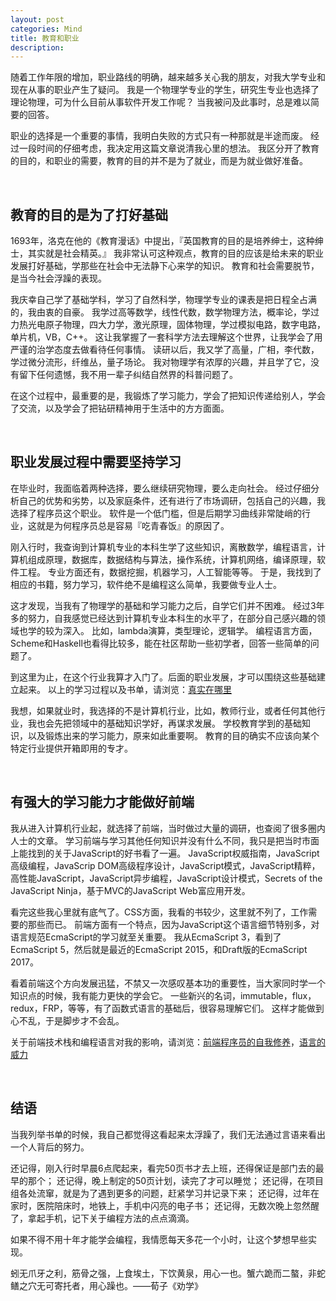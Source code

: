 ```yaml
---
layout: post
categories: Mind
title: 教育和职业
description: 
---
```


<link href="/stylesheets/p.css" rel="stylesheet"/>

随着工作年限的增加，职业路线的明确，越来越多关心我的朋友，对我大学专业和现在从事的职业产生了疑问。
我是一个物理学专业的学生，研究生专业也选择了理论物理，可为什么目前从事软件开发工作呢？
当我被问及此事时，总是难以简要的回答。

职业的选择是一个重要的事情，我明白失败的方式只有一种那就是半途而废。
经过一段时间的仔细考虑，我决定用这篇文章说清我心里的想法。
我区分开了教育的目的，和职业的需要，教育的目的并不是为了就业，而是为就业做好准备。

<br/>

## **教育的目的是为了打好基础**

1693年，洛克在他的《教育漫话》中提出，『英国教育的目的是培养绅士，这种绅士，其实就是社会精英。』
我非常认可这种观点，教育的目的应该是给未来的职业发展打好基础，学那些在社会中无法静下心来学的知识。
教育和社会需要脱节，是当今社会浮躁的表现。

我庆幸自己学了基础学科，学习了自然科学，物理学专业的课表是把日程全占满的，我由衷的自豪。
我学过高等数学，线性代数，数学物理方法，概率论，学过力热光电原子物理，四大力学，激光原理，固体物理，学过模拟电路，数字电路，单片机，VB，C++。
这让我掌握了一套科学方法去理解这个世界，让我学会了用严谨的治学态度去做看待任何事情。
读研以后，我又学了高量，广相，李代数，学过微分流形，纤维丛，量子场论。
我对物理学有浓厚的兴趣，并且学了它，没有留下任何遗憾，我不用一辈子纠结自然界的科普问题了。

在这个过程中，最重要的是，我锻炼了学习能力，学会了把知识传递给别人，学会了交流，以及学会了把钻研精神用于生活中的方方面面。

<br/>

## **职业发展过程中需要坚持学习**

在毕业时，我面临着两种选择，要么继续研究物理，要么走向社会。
经过仔细分析自己的优势和劣势，以及家庭条件，还有进行了市场调研，包括自己的兴趣，我选择了程序员这个职业。
软件是一个低门槛，但是后期学习曲线非常陡峭的行业，这就是为何程序员总是容易『吃青春饭』的原因了。

刚入行时，我查询到计算机专业的本科生学了这些知识，离散数学，编程语言，计算机组成原理，数据库，数据结构与算法，操作系统，计算机网络，编译原理，软件工程。
专业方面还有，数据挖掘，机器学习，人工智能等等。
于是，我找到了相应的书籍，努力学习，软件绝不是编程这么简单，我要做专业人士。

这才发现，当我有了物理学的基础和学习能力之后，自学它们并不困难。
经过3年多的努力，自我感觉已经达到计算机专业本科生的水平了，在部分自己感兴趣的领域也学的较为深入。
比如，lambda演算，类型理论，逻辑学。
编程语言方面，Scheme和Haskell也看得比较多，能在社区帮助一些初学者，回答一些简单的问题了。

到这里为止，在这个行业我算才入门了。后面的职业发展，才可以围绕这些基础建立起来。
以上的学习过程以及书单，请浏览：[真实在哪里](http://thzt.github.io/blog/2016/01/29/computer-science/)

我想，如果就业时，我选择的不是计算机行业，比如，教师行业，或者任何其他行业，我也会先把领域中的基础知识学好，再谋求发展。
学校教育学到的基础知识，以及锻炼出来的学习能力，原来如此重要啊。
教育的目的确实不应该向某个特定行业提供开箱即用的专才。

<br/>

## **有强大的学习能力才能做好前端**

我从进入计算机行业起，就选择了前端，当时做过大量的调研，也查阅了很多圈内人士的文章。
学习前端与学习其他任何知识并没有什么不同，我只是把当时市面上能找到的关于JavaScript的好书看了一遍。
JavaScript权威指南，JavaScript高级编程，JavaScrip DOM高级程序设计，JavaScript模式，JavaScript精粹，高性能JavaScript，JavaScript异步编程，JavaScript设计模式，Secrets of the JavaScript Ninja，基于MVC的JavaScript Web富应用开发。

看完这些我心里就有底气了。CSS方面，我看的书较少，这里就不列了，工作需要的那些而已。
前端方面有一个特点，因为JavaScript这个语言细节特别多，对语言规范EcmaScript的学习就至关重要。
我从EcmaScript 3，看到了EcmaScript 5，然后就是最近的EcmaScript 2015，和Draft版的EcmaScript 2017。

看着前端这个方向发展迅猛，不禁又一次感叹基本功的重要性，当大家同时学一个知识点的时候，我有能力更快的学会它。
一些新兴的名词，immutable，flux，redux，FRP，等等，有了函数式语言的基础后，很容易理解它们。
这样才能做到心不乱，于是脚步才不会乱。

关于前端技术栈和编程语言对我的影响，请浏览：[前端程序员的自我修养](http://thzt.github.io/blog/2015/09/01/an-introduction-to-web-front-end/)，[语言的威力](http://thzt.github.io/blog/2015/06/04/language/)

<br/>

## **结语**

当我列举书单的时候，我自己都觉得这看起来太浮躁了，我们无法通过言语来看出一个人背后的努力。

还记得，刚入行时早晨6点爬起来，看完50页书才去上班，还得保证是部门去的最早的那个；
还记得，晚上制定的50页计划，读完了才可以睡觉；
还记得，在项目组各处流窜，就是为了遇到更多的问题，赶紧学习并记录下来；
还记得，过年在家时，医院陪床时，地铁上，手机中闪亮的电子书；
还记得，无数次晚上忽然醒了，拿起手机，记下关于编程方法的点点滴滴。

如果不得不用十年才能学会编程，我情愿每天多花一个小时，让这个梦想早些实现。

蚓无爪牙之利，筋骨之强，上食埃土，下饮黄泉，用心一也。蟹六跪而二螯，非蛇鳝之穴无可寄托者，用心躁也。——荀子《劝学》
